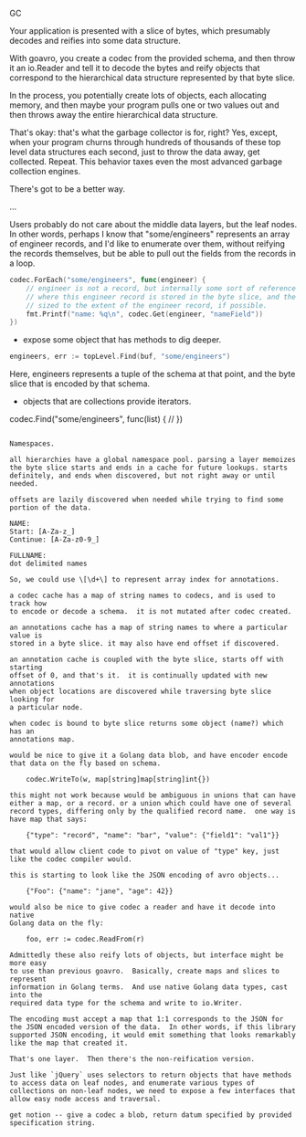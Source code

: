 GC

Your application is presented with a slice of bytes, which presumably
decodes and reifies into some data structure.

With goavro, you create a codec from the provided schema, and then
throw it an io.Reader and tell it to decode the bytes and reify
objects that correspond to the hierarchical data structure represented
by that byte slice.

In the process, you potentially create lots of objects, each
allocating memory, and then maybe your program pulls one or two values
out and then throws away the entire hierarchical data structure.

That's okay: that's what the garbage collector is for, right?  Yes,
except, when your program churns through hundreds of thousands of
these top level data structures each second, just to throw the data
away, get collected.  Repeat.  This behavior taxes even the most
advanced garbage collection engines.

There's got to be a better way.

...

Users probably do not care about the middle data layers, but the leaf
nodes.  In other words, perhaps I know that "some/engineers"
represents an array of engineer records, and I'd like to enumerate
over them, without reifying the records themselves, but be able to
pull out the fields from the records in a loop.

```Go
codec.ForEach("some/engineers", func(engineer) {
    // engineer is not a record, but internally some sort of reference pointer to
    // where this engineer record is stored in the byte slice, and the byte slice is
    // sized to the extent of the engineer record, if possible.
    fmt.Printf("name: %q\n", codec.Get(engineer, "nameField"))
})
```

* expose some object that has methods to dig deeper.

```Go
engineers, err := topLevel.Find(buf, "some/engineers")
```

Here, engineers represents a tuple of the schema at that point, and
the byte slice that is encoded by that schema.

* objects that are collections provide iterators.

codec.Find("some/engineers", func(list) {
    // 
})
```

Namespaces. 

all hierarchies have a global namespace pool. parsing a layer memoizes
the byte slice starts and ends in a cache for future lookups. starts
definitely, and ends when discovered, but not right away or until
needed.

offsets are lazily discovered when needed while trying to find some
portion of the data.

NAME:
Start: [A-Za-z_]
Continue: [A-Za-z0-9_]

FULLNAME:
dot delimited names

So, we could use \[\d+\] to represent array index for annotations.

a codec cache has a map of string names to codecs, and is used to track how
to encode or decode a schema.  it is not mutated after codec created.

an annotations cache has a map of string names to where a particular value is
stored in a byte slice. it may also have end offset if discovered.

an annotation cache is coupled with the byte slice, starts off with starting
offset of 0, and that's it.  it is continually updated with new annotations
when object locations are discovered while traversing byte slice looking for
a particular node.

when codec is bound to byte slice returns some object (name?) which has an
annotations map.

would be nice to give it a Golang data blob, and have encoder encode
that data on the fly based on schema.

    codec.WriteTo(w, map[string]map[string]int{})

this might not work because would be ambiguous in unions that can have
either a map, or a record. or a union which could have one of several
record types, differing only by the qualified record name.  one way is
have map that says:

    {"type": "record", "name": "bar", "value": {"field1": "val1"}}

that would allow client code to pivot on value of "type" key, just
like the codec compiler would.

this is starting to look like the JSON encoding of avro objects...

    {"Foo": {"name": "jane", "age": 42}}

would also be nice to give codec a reader and have it decode into native
Golang data on the fly:

    foo, err := codec.ReadFrom(r)

Admittedly these also reify lots of objects, but interface might be more easy
to use than previous goavro.  Basically, create maps and slices to represent
information in Golang terms.  And use native Golang data types, cast into the
required data type for the schema and write to io.Writer.

The encoding must accept a map that 1:1 corresponds to the JSON for
the JSON encoded version of the data.  In other words, if this library
supported JSON encoding, it would emit something that looks remarkably
like the map that created it.

That's one layer.  Then there's the non-reification version.

Just like `jQuery` uses selectors to return objects that have methods
to access data on leaf nodes, and enumerate various types of
collections on non-leaf nodes, we need to expose a few interfaces that
allow easy node access and traversal.

get notion -- give a codec a blob, return datum specified by provided specification string.

